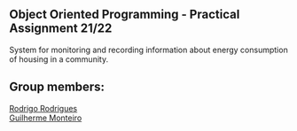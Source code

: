 ## Object Oriented Programming - Practical Assignment 21/22

System for monitoring and recording information about energy consumption of housing in a community.


## Group members:    
[Rodrigo Rodrigues](https://github.com/webst2r)  
[Guilherme Monteiro](https://github.com/rushmetra)  
